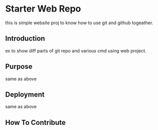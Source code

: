 # Starter Web Repo
this is simple website proj to know how to use git and github togeather.

## Introduction
ex to show diff parts of git repo and various cmd using web project.

## Purpose
same as above

## Deployment
same as above

## How To Contribute



